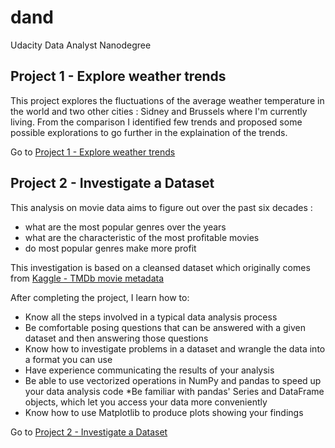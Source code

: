 # dand
Udacity Data Analyst Nanodegree

## Project 1 - Explore weather trends

This project explores the fluctuations of the average weather temperature in the world and two other cities : Sidney and Brussels where I'm currently living. From the comparison I identified few trends and proposed some possible explorations to go further in the explaination of the trends.

Go to [Project 1 - Explore weather trends](P1-explore_weather_trends)

## Project 2 - Investigate a Dataset

This analysis on movie data aims to figure out over the past six decades :

* what are the most popular genres over the years
* what are the characteristic of the most profitable movies
* do most popular genres make more profit  

This investigation is based on a cleansed dataset which originally comes from [Kaggle - TMDb movie metadata](https://www.kaggle.com/tmdb/tmdb-movie-metadata)

After completing the project, I learn how to:

* Know all the steps involved in a typical data analysis process
* Be comfortable posing questions that can be answered with a given dataset and then answering those questions
* Know how to investigate problems in a dataset and wrangle the data into a format you can use
* Have experience communicating the results of your analysis
* Be able to use vectorized operations in NumPy and pandas to speed up your data analysis code
*Be familiar with pandas' Series and DataFrame objects, which let you access your data more conveniently
* Know how to use Matplotlib to produce plots showing your findings

Go to [Project 2 - Investigate a Dataset](P1-investigate_a_dataset)